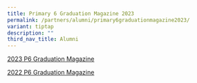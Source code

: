 ```yaml
---
title: Primary 6 Graduation Magazine 2023
permalink: /partners/alumni/primary6graduationmagazine2023/
variant: tiptap
description: ""
third_nav_title: Alumni
---
```

<p><a href="/files/2023_P6_Graduation_Magazine_compressed.pdf" rel="noopener noreferrer nofollow" target="_blank">2023 P6 Graduation Magazine</a></p><p></p><p><a href="/files/2022_P6_Graduation_Magazine_compressed.pdf" rel="noopener noreferrer nofollow" target="_blank">2022 P6 Graduation Magazine</a></p>